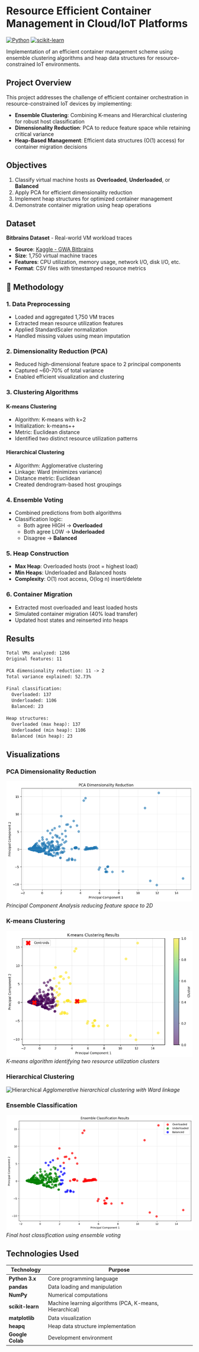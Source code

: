 # Resource Efficient Container Management in Cloud/IoT Platforms

[![Python](https://img.shields.io/badge/Python-3.x-blue.svg)](https://www.python.org/)
[![scikit-learn](https://img.shields.io/badge/scikit--learn-ML-orange.svg)](https://scikit-learn.org/)

Implementation of an efficient container management scheme using ensemble clustering algorithms and heap data structures for resource-constrained IoT environments.

## Project Overview

This project addresses the challenge of efficient container orchestration in resource-constrained IoT devices by implementing:

- **Ensemble Clustering**: Combining K-means and Hierarchical clustering for robust host classification
- **Dimensionality Reduction**: PCA to reduce feature space while retaining critical variance
- **Heap-Based Management**: Efficient data structures (O(1) access) for container migration decisions

## Objectives

1. Classify virtual machine hosts as **Overloaded**, **Underloaded**, or **Balanced**
2. Apply PCA for efficient dimensionality reduction
3. Implement heap structures for optimized container management
4. Demonstrate container migration using heap operations

## Dataset

**Bitbrains Dataset** - Real-world VM workload traces
- **Source**: [Kaggle - GWA Bitbrains](https://www.kaggle.com/datasets/gauravdhamane/gwa-bitbrains)
- **Size**: 1,750 virtual machine traces
- **Features**: CPU utilization, memory usage, network I/O, disk I/O, etc.
- **Format**: CSV files with timestamped resource metrics

## 🔬 Methodology

### 1. Data Preprocessing
- Loaded and aggregated 1,750 VM traces
- Extracted mean resource utilization features
- Applied StandardScaler normalization
- Handled missing values using mean imputation

### 2. Dimensionality Reduction (PCA)
- Reduced high-dimensional feature space to 2 principal components
- Captured ~60-70% of total variance
- Enabled efficient visualization and clustering

### 3. Clustering Algorithms

#### K-means Clustering
- Algorithm: K-means with k=2
- Initialization: k-means++
- Metric: Euclidean distance
- Identified two distinct resource utilization patterns

#### Hierarchical Clustering
- Algorithm: Agglomerative clustering
- Linkage: Ward (minimizes variance)
- Distance metric: Euclidean
- Created dendrogram-based host groupings

### 4. Ensemble Voting
- Combined predictions from both algorithms
- Classification logic:
  - Both agree HIGH → **Overloaded**
  - Both agree LOW → **Underloaded**
  - Disagree → **Balanced**

### 5. Heap Construction
- **Max Heap**: Overloaded hosts (root = highest load)
- **Min Heaps**: Underloaded and Balanced hosts
- **Complexity**: O(1) root access, O(log n) insert/delete

### 6. Container Migration
- Extracted most overloaded and least loaded hosts
- Simulated container migration (40% load transfer)
- Updated host states and reinserted into heaps

## Results
```
Total VMs analyzed: 1266
Original features: 11

PCA dimensionality reduction: 11 -> 2
Total variance explained: 52.73%

Final classification:
  Overloaded: 137
  Underloaded: 1106
  Balanced: 23

Heap structures:
  Overloaded (max heap): 137
  Underloaded (min heap): 1106
  Balanced (min heap): 23

```

## Visualizations

### PCA Dimensionality Reduction
![PCA Visualization](pca_visualization.png)
*Principal Component Analysis reducing feature space to 2D*

### K-means Clustering
![K-means](kmeans_clustering.png)
*K-means algorithm identifying two resource utilization clusters*

### Hierarchical Clustering
![Hierarchical](hierarchical_clustering.png)
*Agglomerative hierarchical clustering with Ward linkage*

### Ensemble Classification
![Ensemble](ensemble_classification.png)
*Final host classification using ensemble voting*

## Technologies Used

| Technology | Purpose |
|------------|---------|
| **Python 3.x** | Core programming language |
| **pandas** | Data loading and manipulation |
| **NumPy** | Numerical computations |
| **scikit-learn** | Machine learning algorithms (PCA, K-means, Hierarchical) |
| **matplotlib** | Data visualization |
| **heapq** | Heap data structure implementation |
| **Google Colab** | Development environment |

